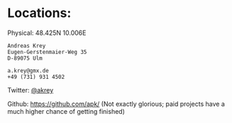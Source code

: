 # Locations:

Physical: 48.425N 10.006E

    Andreas Krey
    Eugen-Gerstenmaier-Weg 35
    D-89075 Ulm

    a.krey@gmx.de
    +49 (731) 931 4502

Twitter: <a href="https://twitter.com/akrey">@akrey</a>

Github: <a href="https://github.com/apk/">https://github.com/apk/</a>
(Not exactly glorious; paid projects have a much higher chance of
getting finished)
